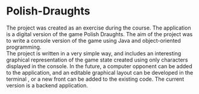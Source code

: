 # Polish-Draughts
The project was created as an exercise during the course. 
The application is a digital version of the game Polish Draughts. 
The aim of the project was to write a console version of the game using Java and object-oriented programming.  
The project is written in a very simple way, and includes an interesting graphical representation of the game state created using only characters displayed in the console. 
In the future, a computer opponent can be added to the application, and an editable graphical layout can be developed in the terminal , or a new front can be added to the existing code.  The current version is a backend application.
